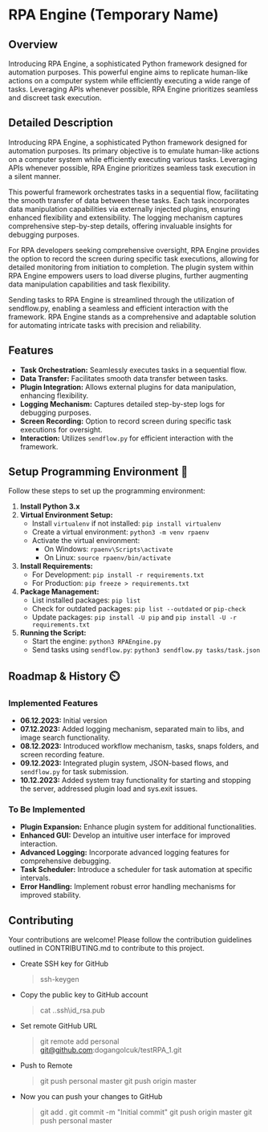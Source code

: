 # RPA Engine (Temporary Name)

## Overview

Introducing RPA Engine, a sophisticated Python framework designed for automation purposes. This powerful engine aims to replicate human-like actions on a computer system while efficiently executing a wide range of tasks. Leveraging APIs whenever possible, RPA Engine prioritizes seamless and discreet task execution.

## Detailed Description

Introducing RPA Engine, a sophisticated Python framework designed for automation purposes. Its primary objective is to emulate human-like actions on a computer system while efficiently executing various tasks. Leveraging APIs whenever possible, RPA Engine prioritizes seamless task execution in a silent manner.

This powerful framework orchestrates tasks in a sequential flow, facilitating the smooth transfer of data between these tasks. Each task incorporates data manipulation capabilities via externally injected plugins, ensuring enhanced flexibility and extensibility. The logging mechanism captures comprehensive step-by-step details, offering invaluable insights for debugging purposes.

For RPA developers seeking comprehensive oversight, RPA Engine provides the option to record the screen during specific task executions, allowing for detailed monitoring from initiation to completion. The plugin system within RPA Engine empowers users to load diverse plugins, further augmenting data manipulation capabilities and task flexibility.

Sending tasks to RPA Engine is streamlined through the utilization of sendflow.py, enabling a seamless and efficient interaction with the framework. RPA Engine stands as a comprehensive and adaptable solution for automating intricate tasks with precision and reliability.

## Features

- **Task Orchestration:** Seamlessly executes tasks in a sequential flow.
- **Data Transfer:** Facilitates smooth data transfer between tasks.
- **Plugin Integration:** Allows external plugins for data manipulation, enhancing flexibility.
- **Logging Mechanism:** Captures detailed step-by-step logs for debugging purposes.
- **Screen Recording:** Option to record screen during specific task executions for oversight.
- **Interaction:** Utilizes `sendflow.py` for efficient interaction with the framework.

## Setup Programming Environment 🚀

Follow these steps to set up the programming environment:

1. **Install Python 3.x**
2. **Virtual Environment Setup:**
    - Install `virtualenv` if not installed: `pip install virtualenv`
    - Create a virtual environment: `python3 -m venv rpaenv`
    - Activate the virtual environment:
      - On Windows: `rpaenv\Scripts\activate`
      - On Linux: `source rpaenv/bin/activate`
3. **Install Requirements:**
    - For Development: `pip install -r requirements.txt`
    - For Production: `pip freeze > requirements.txt`
4. **Package Management:**
    - List installed packages: `pip list`
    - Check for outdated packages: `pip list --outdated` or `pip-check`
    - Update packages: `pip install -U pip` and `pip install -U -r requirements.txt`
5. **Running the Script:**
    - Start the engine: `python3 RPAEngine.py`
    - Send tasks using `sendflow.py`: `python3 sendflow.py tasks/task.json`

## Roadmap & History ⏲️

### Implemented Features

- **06.12.2023:** Initial version
- **07.12.2023:** Added logging mechanism, separated main to libs, and image search functionality.
- **08.12.2023:** Introduced workflow mechanism, tasks, snaps folders, and screen recording feature.
- **09.12.2023:** Integrated plugin system, JSON-based flows, and `sendflow.py` for task submission.
- **10.12.2023:** Added system tray functionality for starting and stopping the server, addressed plugin load and sys.exit issues.

### To Be Implemented

- **Plugin Expansion:** Enhance plugin system for additional functionalities.
- **Enhanced GUI:** Develop an intuitive user interface for improved interaction.
- **Advanced Logging:** Incorporate advanced logging features for comprehensive debugging.
- **Task Scheduler:** Introduce a scheduler for task automation at specific intervals.
- **Error Handling:** Implement robust error handling mechanisms for improved stability.

## Contributing

Your contributions are welcome! Please follow the contribution guidelines outlined in CONTRIBUTING.md to contribute to this project.

- Create SSH key for GitHub
    > ssh-keygen

- Copy the public key to GitHub account
  > cat .\.ssh\id_rsa.pub

- Set remote GitHub URL

    > git remote add personal <git@github.com>:dogangolcuk/testRPA_1.git

- Push to Remote
    > git push personal master
    > git push origin master

- Now you can push your changes to GitHub
  > git add .
  > git commit -m "Initial commit"
  > git push origin master
  > git push personal master
